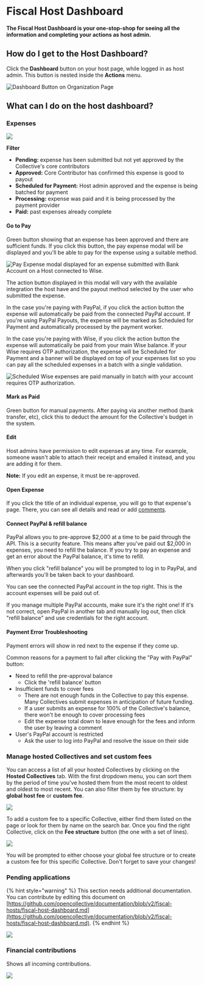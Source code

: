 # Fiscal Host Dashboard

**The Fiscal Host Dashboard is your one-stop-shop for seeing all the information and completing your actions as host admin.**

## How do I get to the Host Dashboard?

Click the **Dashboard** button on your host page, while logged in as host admin. This button is nested inside the **Actions** menu.

![Dashboard Button on Organization Page](../.gitbook/assets/fiscal_host_fiscal_host_dashboard_dashboard_2021-04-27.gif)

## What can I do on the host dashboard?

### Expenses

![](../.gitbook/assets/dashboard.jpeg)

**Filter**

* **Pending:** expense has been submitted but not yet approved by the Collective's core contributors
* **Approved:** Core Contributor has confirmed this expense is good to payout
* **Scheduled for Payment:** Host admin approved and the expense is being batched for payment
* **Processing:** expense was paid and it is being processed by the payment provider
* **Paid:** past expenses already complete

#### Go to Pay

Green button showing that an expense has been approved and there are sufficient funds. If you click this button, the pay expense modal will be displayed and you'll be able to pay for the expense using a suitable method.

![Pay Expense modal displayed for an expense submitted with Bank Account on a Host connected to Wise.](../.gitbook/assets/screenshot-from-2021-06-29-16-11-03.png)

The action button displayed in this modal will vary with the available integration the host have and the payout method selected by the user who submitted the expense.

In the case you're paying with PayPal, if you click the action button the expense will automatically be paid from the connected PayPal account. If you're using PayPal Payouts, the expense will be marked as Scheduled for Payment and automatically processed by the payment worker.

In the case you're paying with Wise, if you click the action button the expense will automatically be paid from your main Wise balance. If your Wise requires OTP authorization, the expense will be Scheduled for Payment and a banner will be displayed on top of your expenses list so you can pay all the scheduled expenses in a batch with a single validation.

![Scheduled Wise expenses are paid manually in batch with your account requires OTP authorization.](../.gitbook/assets/screenshot-from-2021-06-29-16-18-33.png)

#### Mark as Paid

Green button for manual payments. After paying via another method \(bank transfer, etc\), click this to deduct the amount for the Collective's budget in the system.

#### Edit

Host admins have permission to edit expenses at any time. For example, someone wasn't able to attach their receipt and emailed it instead, and you are adding it for them.

**Note:** If you edit an expense, it must be re-approved.

#### Open Expense

If you click the title of an individual expense, you will go to that expense's page. There, you can see all details and read or add [comments](../expenses-and-getting-paid/expense-comments.md).

#### Connect PayPal & refill balance

PayPal allows you to pre-approve $2,000 at a time to be paid through the API. This is a security feature. This means after you've paid out $2,000 in expenses, you need to refill the balance. If you try to pay an expense and get an error about the PayPal balance, it's time to refill.

When you click "refill balance" you will be prompted to log in to PayPal, and afterwards you'll be taken back to your dashboard.

You can see the connected PayPal account in the top right. This is the account expenses will be paid out of.

If you manage multiple PayPal accounts, make sure it's the right one! If it's not correct, open PayPal in another tab and manually log out, then click "refill balance" and use credentials for the right account.

#### Payment Error Troubleshooting

Payment errors will show in red next to the expense if they come up.

Common reasons for a payment to fail after clicking the "Pay with PayPal" button:

* Need to refill the pre-approval balance
  * Click the 'refill balance' button
* Insufficient funds to cover fees
  * There are not enough funds in the Collective to pay this expense. Many Collectives submit expenses in anticipation of future funding.
  * If a user submits an expense for 100% of the Collective's balance, there won't be enough to cover processing fees
  * Edit the expense total down to leave enough for the fees and inform the user by leaving a comment
* User's PayPal account is restricted
  * Ask the user to log into PayPal and resolve the issue on their side

### Manage hosted Collectives and set custom fees

You can access a list of all your hosted Collectives by clicking on the **Hosted Collectives** tab. With the first dropdown menu, you can sort them by the period of time you've hosted them from the most recent to oldest and oldest to most recent. You can also filter them by fee structure: by **global host fee** or **custom fee**.

![](../.gitbook/assets/fiscal-host_fiscal-host-dashboard_manage_collectives_2020-08-12.png)

To add a custom fee to a specific Collective, either find them listed on the page or look for them by name on the search bar. Once you find the right Collective, click on the **Fee structure** button \(the one with a set of lines\).

![](../.gitbook/assets/fiscal-host_fiscal-host-dashboard_custom-fees_2020-08-12.gif)

You will be prompted to either choose your global fee structure or to create a custom fee for this specific Collective. Don't forget to save your changes!

### Pending applications

{% hint style="warning" %}
This section needs additional documentation. You can contribute by editing this document on [https://github.com/opencollective/documentation/blob/v2/fiscal-hosts/fiscal-host-dashboard.md](https://github.com/opencollective/documentation/blob/v2/fiscal-hosts/fiscal-host-dashboard.md).
{% endhint %}

![](../.gitbook/assets/image%20%2844%29.png)

### Financial contributions

Shows all incoming contributions.

![](../.gitbook/assets/image%20%287%29.png)

